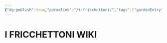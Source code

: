 ```yaml
---
{"dg-publish":true,"permalink":"/i-fricchettoni/","tags":["gardenEntry"],"noteIcon":"3"}
---
```



# **I FRICCHETTONI WIKI**


